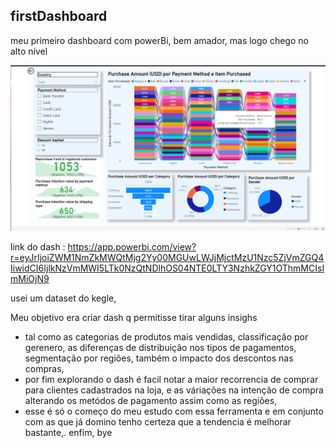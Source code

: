## firstDashboard
meu primeiro dashboard com powerBi, bem amador, mas logo chego no alto nível

![dash](https://github.com/valNonaka/firstDashboard/blob/main/1.png)


link do dash : https://app.powerbi.com/view?r=eyJrIjoiZWM1NmZkMWQtMjg2Yy00MGUwLWJjMjctMzU1Nzc5ZjVmZGQ4IiwidCI6IjlkNzVmMWI5LTk0NzQtNDlhOS04NTE0LTY3NzhkZGY1OThmMCIsImMiOjN9



usei um dataset do kegle, 

Meu objetivo era criar dash q permitisse tirar alguns insighs

- tal como as categorias de produtos mais vendidas, classificação por gerenero, as diferenças de distribuição nos tipos de pagamentos, segmentação por regiões, também o impacto dos descontos nas compras, 
- por fim explorando o dash é facil notar a maior recorrencia de comprar para clientes cadastrados na loja, e as váriações na intenção de compra alterando os metódos de pagamento assim como as regiões,
- esse é só o começo do meu estudo com essa ferramenta e em conjunto com as que já domino tenho certeza que a tendencia é melhorar bastante,. enfim, bye
